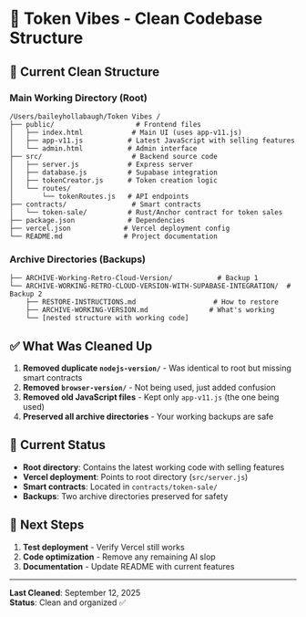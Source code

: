# 🧹 Token Vibes - Clean Codebase Structure

## 📁 **Current Clean Structure**

### **Main Working Directory (Root)**
```
/Users/baileyhollabaugh/Token Vibes /
├── public/                    # Frontend files
│   ├── index.html            # Main UI (uses app-v11.js)
│   ├── app-v11.js           # Latest JavaScript with selling features
│   └── admin.html           # Admin interface
├── src/                      # Backend source code
│   ├── server.js            # Express server
│   ├── database.js          # Supabase integration
│   ├── tokenCreator.js      # Token creation logic
│   └── routes/
│       └── tokenRoutes.js   # API endpoints
├── contracts/                # Smart contracts
│   └── token-sale/          # Rust/Anchor contract for token sales
├── package.json             # Dependencies
├── vercel.json             # Vercel deployment config
└── README.md               # Project documentation
```

### **Archive Directories (Backups)**
```
├── ARCHIVE-Working-Retro-Cloud-Version/           # Backup 1
└── ARCHIVE-WORKING-RETRO-CLOUD-VERSION-WITH-SUPABASE-INTEGRATION/  # Backup 2
    ├── RESTORE-INSTRUCTIONS.md                   # How to restore
    ├── ARCHIVE-WORKING-VERSION.md               # What's working
    └── [nested structure with working code]
```

## ✅ **What Was Cleaned Up**

1. **Removed duplicate `nodejs-version/`** - Was identical to root but missing smart contracts
2. **Removed `browser-version/`** - Not being used, just added confusion
3. **Removed old JavaScript files** - Kept only `app-v11.js` (the one being used)
4. **Preserved all archive directories** - Your working backups are safe

## 🎯 **Current Status**

- **Root directory**: Contains the latest working code with selling features
- **Vercel deployment**: Points to root directory (`src/server.js`)
- **Smart contracts**: Located in `contracts/token-sale/`
- **Backups**: Two archive directories preserved for safety

## 🚀 **Next Steps**

1. **Test deployment** - Verify Vercel still works
2. **Code optimization** - Remove any remaining AI slop
3. **Documentation** - Update README with current features

---
**Last Cleaned**: September 12, 2025  
**Status**: Clean and organized ✅
